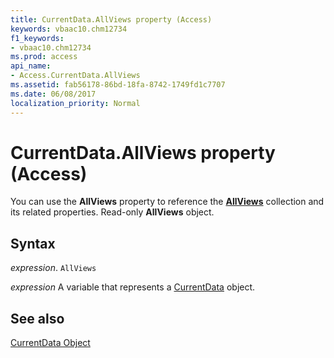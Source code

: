 ```yaml
---
title: CurrentData.AllViews property (Access)
keywords: vbaac10.chm12734
f1_keywords:
- vbaac10.chm12734
ms.prod: access
api_name:
- Access.CurrentData.AllViews
ms.assetid: fab56178-86bd-18fa-8742-1749fd1c7707
ms.date: 06/08/2017
localization_priority: Normal
---
```



# CurrentData.AllViews property (Access)

You can use the  **AllViews** property to reference the **[AllViews](Access.AllViews.md)** collection and its related properties. Read-only **AllViews** object.


## Syntax

_expression_. `AllViews`

_expression_ A variable that represents a [CurrentData](Access.CurrentData.md) object.


## See also


[CurrentData Object](Access.CurrentData.md)

